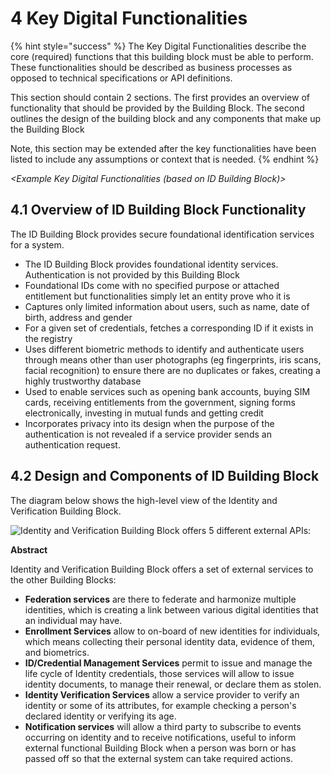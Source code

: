 # 4 Key Digital Functionalities

{% hint style="success" %}
The Key Digital Functionalities describe the core (required) functions that this building block must be able to perform. These functionalities should be described as business processes as opposed to technical specifications or API definitions.&#x20;

This section should contain 2 sections. The first provides an overview of functionality that should be provided by the Building Block. The second outlines the design of the building block and any components that make up the Building Block

Note, this section may be extended after the key functionalities have been listed to include any assumptions or context that is needed.&#x20;
{% endhint %}

_\<Example Key Digital Functionalities (based on ID Building Block)>_

## 4.1 Overview of ID Building Block Functionality

The ID Building Block provides secure foundational identification services for a system.&#x20;

* The ID Building Block provides foundational identity services. Authentication is not provided by this Building Block
* Foundational IDs come with no specified purpose or attached entitlement but functionalities simply let an entity prove who it is
* Captures only limited information about users, such as name, date of birth, address and gender
* For a given set of credentials, fetches a corresponding ID if it exists in the registry
* Uses different biometric methods to identify and authenticate users through means other than user photographs (eg fingerprints, iris scans, facial recognition) to ensure there are no duplicates or fakes, creating a highly trustworthy database
* Used to enable services such as opening bank accounts, buying SIM cards, receiving entitlements from the government, signing forms electronically, investing in mutual funds and getting credit
* Incorporates privacy into its design when the purpose of the authentication is not revealed if a service provider sends an authentication request.

## 4.2 Design and Components of ID Building Block

The diagram below shows the high-level view of the Identity and Verification Building Block.

![Identity and Verification Building Block offers 5 different external APIs:](broken-reference)

**Abstract**

Identity and Verification Building Block offers a set of external services to the other Building Blocks:

* **Federation services** are there to federate and harmonize multiple identities, which is creating a link between various digital identities that an individual may have.
* **Enrollment Services** allow to on-board of new identities for individuals, which means collecting their personal identity data, evidence of them, and biometrics.
* **ID/Credential Management Services** permit to issue and manage the life cycle of Identity credentials, those services will allow to issue identity documents, to manage their renewal, or declare them as stolen.
* **Identity Verification Services** allow a service provider to verify an identity or some of its attributes, for example checking a person's declared identity or verifying its age.
* **Notification services** will allow a third party to subscribe to events occurring on identity and to receive notifications, useful to inform external functional Building Block when a person was born or has passed off so that the external system can take required actions.
